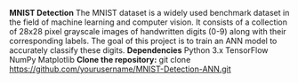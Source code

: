 **MNIST Detection**
The MNIST dataset is a widely used benchmark dataset in the field of machine learning and computer vision. It consists of a collection of 28x28 pixel grayscale images of handwritten digits (0-9) along with their corresponding labels. The goal of this project is to train an ANN model to accurately classify these digits.
**Dependencies**
Python 3.x
TensorFlow
NumPy
Matplotlib
**Clone the repository:**
git clone https://github.com/yourusername/MNIST-Detection-ANN.git
